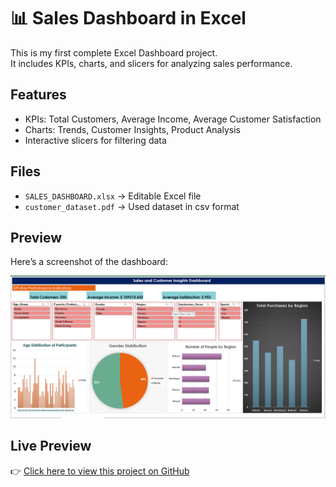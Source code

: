 # 📊 Sales Dashboard in Excel

This is my first complete Excel Dashboard project.  
It includes KPIs, charts, and slicers for analyzing sales performance.

## Features
- KPIs: Total Customers, Average Income, Average Customer Satisfaction
- Charts: Trends, Customer Insights, Product Analysis
- Interactive slicers for filtering data

## Files
- `SALES_DASHBOARD.xlsx` → Editable Excel file
- `customer_dataset.pdf` → Used dataset in csv format

## Preview
Here’s a screenshot of the dashboard:

![Dashboard Screenshot](dashboard.png)

## Live Preview
👉 [Click here to view this project on GitHub](https://github.com/YourUsername/YourRepoName)

